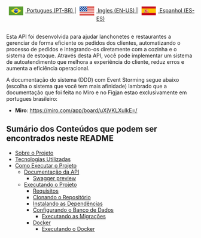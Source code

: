 <br>
<div align="center">
    <a href="/"><img align="center" alt="Gist" src="./docs/badges/flags/brazil-flag.svg"> Portugues (PT-BR) </a>|
    <a href="/"><img align="center" alt="Gist" src="./docs/badges/flags/usa-flag.svg"> Ingles (EN-US) </a>|
    <a href="/"><img align="center" alt="LinkedIn" src="./docs/badges/flags/spain-flag.svg"> Espanhol (ES-ES) </a>
</div>
<br>

Esta API foi desenvolvida para ajudar lanchonetes e restaurantes a gerenciar de forma eficiente os pedidos dos clientes, automatizando o processo de pedidos e integrando-os diretamente com a cozinha e o sistema de estoque. Através desta API, você pode implementar um sistema de autoatendimento que melhora a experiência do cliente, reduz erros e aumenta a eficiência operacional.

A documentação do sistema (DDD) com Event Storming segue abaixo (escolha o sistema que você tem mais afinidade) lambrado que a documentação que foi feita no Miro e no Figjan estao exclusivamente em portugues brasileiro:

- **Miro**: https://miro.com/app/board/uXjVKLXulkE=/

## Sumário dos Conteúdos que podem ser encontrados neste README

- [Sobre o Projeto](#sobre-o-projeto)
- [Tecnologias Utilizadas](#tecnologias-utilizadas)
- [Como Executar o Projeto](#como-executar-o-projeto)
  - [Documentação da API](#documentação-da-api)
    - [Swagger preview](https://github.com/jhonywalkeer/fiap-tech-challenge/blob/develop/docs/swagger/swagger-render-image.png)
  - [Executando o Projeto](#executando-o-projeto)
    - [Requisitos](#usuarios)
    - [Clonando o Repositório](#clonando-o-repositório)
    - [Instalando as Dependências](#instalando-as-dependências)
    - [Configurando o Banco de Dados](#configurando-o-banco-de-dados)
      - [Executando as Migrações](#executando-as-migrações)
    - [Docker](#docker)
      - [Executando o Docker](#executando-o-docker)
